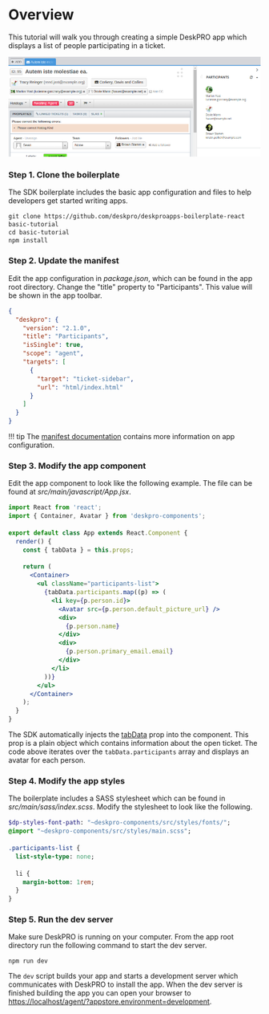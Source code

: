 Overview
========
This tutorial will walk you through creating a simple DeskPRO app which displays a list of people participating in a ticket.

![screenshot](/images/tutorials/basic-1.png)

### Step 1. Clone the boilerplate
The SDK boilerplate includes the basic app configuration and files to help developers get started writing apps.

```
git clone https://github.com/deskpro/deskproapps-boilerplate-react basic-tutorial
cd basic-tutorial
npm install
```

### Step 2. Update the manifest
Edit the app configuration in _package.json_, which can be found in the app root directory. Change the "title" property to "Participants". This value will be shown in the app toolbar.

```json
{
  "deskpro": {
    "version": "2.1.0",
    "title": "Participants",
    "isSingle": true,
    "scope": "agent",
    "targets": [
      {
        "target": "ticket-sidebar",
        "url": "html/index.html"
      }
    ]
  }
}
```

!!! tip
    The [manifest documentation](/pages/manifest) contains more information on app configuration.

### Step 3. Modify the app component
Edit the app component to look like the following example. The file can be found at _src/main/javascript/App.jsx_.

```jsx
import React from 'react';
import { Container, Avatar } from 'deskpro-components';

export default class App extends React.Component {
  render() {
    const { tabData } = this.props;
    
    return (
      <Container>
        <ul className="participants-list">
          {tabData.participants.map((p) => (
            <li key={p.person.id}>
              <Avatar src={p.person.default_picture_url} />
              <div>
                {p.person.name}
              </div>
              <div>
                {p.person.primary_email.email}
              </div>
            </li>
          ))}
        </ul>
      </Container>
    );
  }
}
```

The SDK automatically injects the [tabData](/pages/props/#tabdata) prop into the component. This prop is a plain object which contains information about the open ticket. The code above iterates over the `tabData.participants` array and displays an avatar for each person.

### Step 4. Modify the app styles
The boilerplate includes a SASS stylesheet which can be found in _src/main/sass/index.scss_. Modify the stylesheet to look like the following.

```sass
$dp-styles-font-path: "~deskpro-components/src/styles/fonts/";
@import "~deskpro-components/src/styles/main.scss";

.participants-list {
  list-style-type: none;
  
  li {
    margin-bottom: 1rem;
  }
}
```

### Step 5. Run the dev server
Make sure DeskPRO is running on your computer. From the app root directory run the following command to start the dev server.

```
npm run dev
```

The `dev` script builds your app and starts a development server which communicates with DeskPRO to install the app. When the dev server is finished building the app you can open your browser to [https://localhost/agent/?appstore.environment=development](https://deskpro-dev/agent/?appstore.environment=development).
